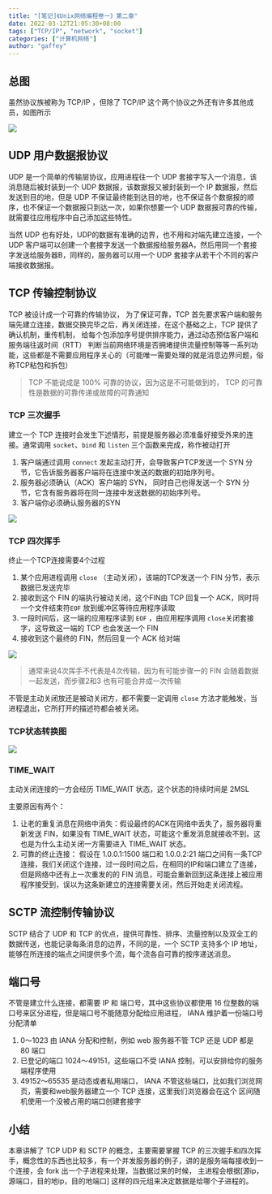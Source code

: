 ```yaml
---
title: "[笔记]《Unix网络编程卷一》第二章"
date: 2022-03-12T21:05:30+08:00
tags: ["TCP/IP", "network", "socket"]
categories: ["计算机网络"]
author: "gaffey"
---
```


## 总图

虽然协议族被称为 TCP/IP ，但除了 TCP/IP 这个两个协议之外还有许多其他成员，如图所示

![](https://ypy.7bao.fun/img/202203122107606.png)



## UDP 用户数据报协议

UDP 是一个简单的传输层协议，应用进程往一个 UDP 套接字写入一个消息，该消息随后被封装到一个 UDP 数据报，该数据报又被封装到一个 IP 数据报，然后发送到目的地，但是 UDP 不保证最终能到达目的地，也不保证各个数据报的顺序，也不保证一个数据报只到达一次，如果你想要一个 UDP 数据报可靠的传输，就需要往应用程序中自己添加这些特性。

当然 UDP 也有好处，UDP的数据有准确的边界，也不用和对端先建立连接，一个 UDP 客户端可以创建一个套接字发送一个数据报给服务器A，然后用同一个套接字发送给服务器B，同样的，服务器可以用一个 UDP 套接字从若干个不同的客户端接收数据报。

## TCP 传输控制协议

TCP 被设计成一个可靠的传输协议， 为了保证可靠，TCP 首先要求客户端和服务端先建立连接，数据交换完毕之后，再关闭连接，在这个基础之上，TCP 提供了确认机制，重传机制， 给每个包添加序号提供排序能力，通过动态预估客户端和服务端往返时间（RTT） 判断当前网络环境是否拥堵提供流量控制等等一系列功能，这些都是不需要应用程序关心的（可能唯一需要处理的就是消息边界问题，俗称TCP粘包和拆包）

> TCP 不能说成是 100% 可靠的协议，因为这是不可能做到的， TCP 的可靠性是数据的可靠传递或故障的可靠通知

### TCP 三次握手

建立一个 TCP 连接时会发生下述情形，前提是服务器必须准备好接受外来的连接。通常调用 `socket`、`bind` 和 `listen` 三个函数来完成，称作被动打开

1. 客户端通过调用 `connect` 发起主动打开，会导致客户TCP发送一个 SYN 分节，它告诉服务器客户端将在连接中发送的数据的初始序列号。
2. 服务器必须确认（ACK）客户端的 SYN， 同时自己也得发送一个 SYN 分节，它含有服务器将在同一连接中发送数据的初始序列号。
3. 客户端你必须确认服务器的SYN

![](https://ypy.7bao.fun/img/202203122206972.png)

### TCP 四次挥手

终止一个TCP连接需要4个过程

1. 某个应用进程调用 `close` （主动关闭），该端的TCP发送一个 FIN 分节，表示数据已发送完毕
2. 接收到这个 FIN 的端执行被动关闭，这个FIN由 TCP 回复一个 ACK，同时将一个文件结束符`EOF` 放到缓冲区等待应用程序读取
3. 一段时间后，这一端的应用程序读到 `EOF` ，由应用程序调用 `close`关闭套接字，这导致这一端的 TCP 也会发送一个 FIN
4. 接收到这个最终的 FIN，然后回复一个 ACK 给对端

![](https://ypy.7bao.fun/img/202203122214019.png)

> 通常来说4次挥手不代表是4次传输，因为有可能步骤一的 FIN 会随着数据一起发送，而步骤2和3 也有可能合并成一次传输

不管是主动关闭放还是被动关闭方，都不需要一定调用 `close` 方法才能触发，当进程退出，它所打开的描述符都会被关闭。

###  TCP状态转换图

![](https://ypy.7bao.fun/img/202203122219652.png)



### TIME_WAIT

主动关闭连接的一方会经历 TIME_WAIT 状态，这个状态的持续时间是 2MSL

主要原因有两个：

1. 让老的重复消息在网络中消失：假设最终的ACK在网络中丢失了，服务器将重新发送 FIN，如果没有 TIME_WAIT 状态，可能这个重发消息就接收不到。这也是为什么主动关闭一方需要进入 TIME_WAIT 状态。
2. 可靠的终止连接： 假设在 1.0.0.1:1500 端口和 1.0.0.2:21 端口之间有一条TCP连接，我们关闭这个连接，过一段时间之后，在相同的IP和端口建立了连接，但是网络中还有上一次重发的的 FIN 消息，可能会重新回到这条连接上被应用程序接受到，误以为这条新建立的连接需要关闭，然后开始走关闭流程。



## SCTP 流控制传输协议

SCTP 结合了 UDP 和 TCP 的优点，提供可靠性、排序、流量控制以及双全工的数据传送，也能记录每条消息的边界，不同的是，一个 SCTP 支持多个 IP 地址，能够在所连接的端点之间提供多个流，每个流各自可靠的按序递送消息。



## 端口号

不管是建立什么连接，都需要 IP 和 端口号，其中这些协议都使用 16 位整数的端口号来区分进程，但是端口号不能随意分配给应用进程， IANA 维护着一份端口号分配清单

1. 0～1023 由 IANA 分配和控制，例如 web 服务器不管 TCP 还是 UDP 都是 80 端口
2. 已登记的端口 1024～49151，这些端口不受 IANA 控制，可以安排给你的服务端程序使用
3. 49152～65535 是动态或者私用端口， IANA 不管这些端口，比如我们浏览网页，需要和web服务器建立一个 TCP 连接，这里我们浏览器会在这个 区间随机使用一个没被占用的端口创建套接字

## 小结

本章讲解了 TCP UDP 和 SCTP 的概念，主要需要掌握 TCP 的三次握手和四次挥手，概念性的东西也比较多，有一个并发服务器的例子，讲的是服务端每接收到一个连接，会 fork 出一个子进程来处理，当数据过来的时候， 主进程会根据[源ip，源端口，目的地ip，目的地端口] 这样的四元组来决定数据是给哪个子进程的。

